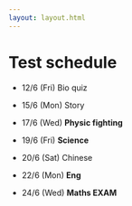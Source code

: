 ```yaml
---
layout: layout.html
---
```


# Test schedule 
- 12/6  (Fri) Bio quiz

- 15/6  (Mon) Story

- 17/6  (Wed) **Physic fighting**

- 19/6  (Fri) **Science**

- 20/6  (Sat) Chinese

- 22/6  (Mon) **Eng**

- 24/6  (Wed) **Maths EXAM**
